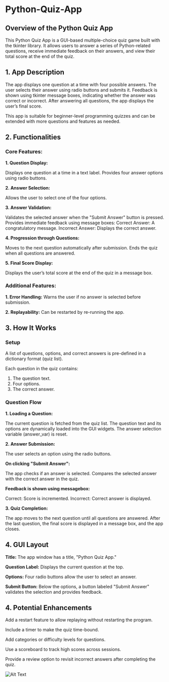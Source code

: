 # Python-Quiz-App

## Overview of the Python Quiz App
This Python Quiz App is a GUI-based multiple-choice quiz game built with the tkinter library. It allows users to answer a series of Python-related questions, receive immediate feedback on their answers, and view their total score at the end of the quiz.

## **1. App Description**
The app displays one question at a time with four possible answers. The user selects their answer using radio buttons and submits it. Feedback is shown using tkinter message boxes, indicating whether the answer was correct or incorrect. After answering all questions, the app displays the user’s final score.

This app is suitable for beginner-level programming quizzes and can be extended with more questions and features as needed.

## **2. Functionalities**

### **Core Features:**

**1. Question Display:**

Displays one question at a time in a text label.
Provides four answer options using radio buttons.

**2. Answer Selection:**

Allows the user to select one of the four options.

**3. Answer Validation:**

Validates the selected answer when the "Submit Answer" button is pressed.
Provides immediate feedback using message boxes:
Correct Answer: A congratulatory message.
Incorrect Answer: Displays the correct answer.

**4. Progression through Questions:**

Moves to the next question automatically after submission.
Ends the quiz when all questions are answered.

**5. Final Score Display:**

Displays the user’s total score at the end of the quiz in a message box.

### **Additional Features:**

**1. Error Handling:**
Warns the user if no answer is selected before submission.

**2. Replayability:**
Can be restarted by re-running the app.


## **3. How It Works**

### **Setup**

A list of questions, options, and correct answers is pre-defined in a dictionary format (quiz list).

Each question in the quiz contains:

1. The question text.
2. Four options.
3. The correct answer.


### **Question Flow**

**1. Loading a Question:**

The current question is fetched from the quiz list.
The question text and its options are dynamically loaded into the GUI widgets.
The answer selection variable (answer_var) is reset.

**2. Answer Submission:**

The user selects an option using the radio buttons.

**On clicking "Submit Answer":**

The app checks if an answer is selected.
Compares the selected answer with the correct answer in the quiz.

**Feedback is shown using messagebox:**

Correct: Score is incremented.
Incorrect: Correct answer is displayed.

**3. Quiz Completion:**

The app moves to the next question until all questions are answered.
After the last question, the final score is displayed in a message box, and the app closes.

## **4. GUI Layout**

**Title:**
The app window has a title, "Python Quiz App."

**Question Label:**
Displays the current question at the top.

**Options:**
Four radio buttons allow the user to select an answer.

**Submit Button:** 
Below the options, a button labeled "Submit Answer" validates the selection and provides feedback.

## **4. Potential Enhancements**

Add a restart feature to allow replaying without restarting the program.

Include a timer to make the quiz time-bound.

Add categories or difficulty levels for questions.

Use a scoreboard to track high scores across sessions.

Provide a review option to revisit incorrect answers after completing the quiz.








![Alt Text](https://github.com/user-attachments/assets/d2f7efb9-5b3b-4db2-b739-0addbdfa0416)

